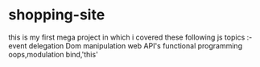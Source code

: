 # shopping-site
this is my first mega project in which i covered these following js topics :-
event delegation
Dom manipulation
web API's
functional programming
oops,modulation
bind,'this'
